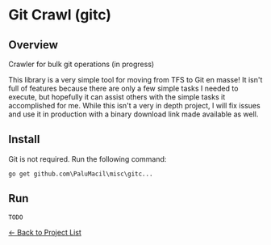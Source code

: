 # Git Crawl (gitc)

## Overview
Crawler for bulk git operations (in progress)

This library is a very simple tool for moving from TFS to Git en masse! It isn't full of features because there are only a few simple tasks I needed to execute, but hopefully it can assist others with the simple tasks it accomplished for me. While this isn't a very in depth project, I will fix issues and use it in production with a binary download link made available as well.

## Install
Git is not required. Run the following command:

```
go get github.com\PaluMacil\misc\gitc...
```

## Run
```
TODO
```

[&#x2190; Back to Project List](../README.md)